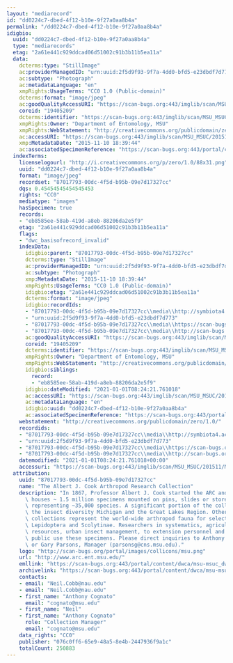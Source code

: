 ```yaml
---
layout: "mediarecord"
id: "dd0224c7-dbed-4f12-b10e-9f27a0aa8b4a"
permalink: "/dd0224c7-dbed-4f12-b10e-9f27a0aa8b4a"
idigbio:
  uuid: "dd0224c7-dbed-4f12-b10e-9f27a0aa8b4a"
  type: "mediarecords"
  etag: "2a61e441c929ddcad06d51002c91b3b11b5ea11a"
  data:
    dcterms:type: "StillImage"
    ac:providerManagedID: "urn:uuid:2f5d9f93-9f7a-4dd0-bfd5-e23dbdf7d773"
    ac:subtype: "Photograph"
    ac:metadataLanguage: "en"
    xmpRights:UsageTerms: "CC0 1.0 (Public-domain)"
    dcterms:format: "image/jpeg"
    ac:goodQualityAccessURI: "https://scan-bugs.org:443/imglib/scan/MSU_MSUC/201511/MSUC20349_1447205984.jpg"
    coreid: "19405209"
    dcterms:identifier: "https://scan-bugs.org:443/imglib/scan/MSU_MSUC/201511/MSUC20349_1447205984.jpg"
    xmpRights:Owner: "Department of Entomology, MSU"
    xmpRights:WebStatement: "http://creativecommons.org/publicdomain/zero/1.0/"
    ac:accessURI: "https://scan-bugs.org:443/imglib/scan/MSU_MSUC/201511/MSUC20349_1447205984.jpg"
    xmp:MetadataDate: "2015-11-10 18:39:44"
    ac:associatedSpecimenReference: "https://scan-bugs.org:443/portal/collections/individual/index.php?occid=19405209"
  indexTerms:
    licenselogourl: "http://i.creativecommons.org/p/zero/1.0/88x31.png"
    uuid: "dd0224c7-dbed-4f12-b10e-9f27a0aa8b4a"
    format: "image/jpeg"
    recordset: "87017793-00dc-4f5d-b95b-09e7d17327cc"
    dqs: 0.45454545454545453
    rights: "CC0"
    mediatype: "images"
    hasSpecimen: true
    records:
    - "eb8585ee-58ab-419d-a8eb-88206da2e5f9"
    etag: "2a61e441c929ddcad06d51002c91b3b11b5ea11a"
    flags:
    - "dwc_basisofrecord_invalid"
    indexData:
      idigbio:parent: "87017793-00dc-4f5d-b95b-09e7d17327cc"
      dcterms:type: "StillImage"
      ac:providerManagedID: "urn:uuid:2f5d9f93-9f7a-4dd0-bfd5-e23dbdf7d773"
      ac:subtype: "Photograph"
      xmp:MetadataDate: "2015-11-10 18:39:44"
      xmpRights:UsageTerms: "CC0 1.0 (Public-domain)"
      idigbio:etag: "2a61e441c929ddcad06d51002c91b3b11b5ea11a"
      dcterms:format: "image/jpeg"
      idigbio:recordIds:
      - "87017793-00dc-4f5d-b95b-09e7d17327cc\\media\\http://symbiota4.acis.ufl.edu/imglib/scan/msu_msuc/201511/msuc20349_1447205984.jpg"
      - "urn:uuid:2f5d9f93-9f7a-4dd0-bfd5-e23dbdf7d773"
      - "87017793-00dc-4f5d-b95b-09e7d17327cc\\media\\https://scan-bugs.org:443/imglib/scan/msu_msuc/201511/msuc20349_1447205984.jpg"
      - "87017793-00dc-4f5d-b95b-09e7d17327cc\\media\\http://scan-bugs.org/imglib/scan/msu_msuc/201511/msuc20349_1447205984.jpg"
      ac:goodQualityAccessURI: "https://scan-bugs.org:443/imglib/scan/MSU_MSUC/201511/MSUC20349_1447205984.jpg"
      coreid: "19405209"
      dcterms:identifier: "https://scan-bugs.org:443/imglib/scan/MSU_MSUC/201511/MSUC20349_1447205984.jpg"
      xmpRights:Owner: "Department of Entomology, MSU"
      xmpRights:WebStatement: "http://creativecommons.org/publicdomain/zero/1.0/"
      idigbio:siblings:
        record:
        - "eb8585ee-58ab-419d-a8eb-88206da2e5f9"
      idigbio:dateModified: "2021-01-01T08:24:21.761018"
      ac:accessURI: "https://scan-bugs.org:443/imglib/scan/MSU_MSUC/201511/MSUC20349_1447205984.jpg"
      ac:metadataLanguage: "en"
      idigbio:uuid: "dd0224c7-dbed-4f12-b10e-9f27a0aa8b4a"
      ac:associatedSpecimenReference: "https://scan-bugs.org:443/portal/collections/individual/index.php?occid=19405209"
    webstatement: "http://creativecommons.org/publicdomain/zero/1.0/"
    recordids:
    - "87017793-00dc-4f5d-b95b-09e7d17327cc\\media\\http://symbiota4.acis.ufl.edu/imglib/scan/msu_msuc/201511/msuc20349_1447205984.jpg"
    - "urn:uuid:2f5d9f93-9f7a-4dd0-bfd5-e23dbdf7d773"
    - "87017793-00dc-4f5d-b95b-09e7d17327cc\\media\\https://scan-bugs.org:443/imglib/scan/msu_msuc/201511/msuc20349_1447205984.jpg"
    - "87017793-00dc-4f5d-b95b-09e7d17327cc\\media\\http://scan-bugs.org/imglib/scan/msu_msuc/201511/msuc20349_1447205984.jpg"
    datemodified: "2021-01-01T08:24:21.761018+00:00"
    accessuri: "https://scan-bugs.org:443/imglib/scan/MSU_MSUC/201511/MSUC20349_1447205984.jpg"
  attribution:
    uuid: "87017793-00dc-4f5d-b95b-09e7d17327cc"
    name: "The Albert J. Cook Arthropod Research Collection"
    description: "In 1867, Professor Albert J. Cook started the ARC and it currently\
      \ houses ~ 1.5 million specimens mounted on pins, slides or stored in alcohol\
      \ representing ~35,000 species. A significant portion of the collection represents\
      \ the insect diversity Michigan and the Great Lakes Region. Other significant\
      \ collections represent the world-wide arthropod fauna for select taxa, e.g.,\
      \ Lepidoptera and Scolytinae. Researchers in systematics, agriculture, natural\
      \ resources, urban insect management, to extension personnel and to the general\
      \ public use these specimens. Please direct inquiries to Anthony Cognato, Director\
      \ or Gary Parsons, Manager (parsonsg@cns.msu.edu)."
    logo: "http://scan-bugs.org/portal/images/collicons/msu.png"
    url: "http://www.arc.ent.msu.edu/"
    emllink: "https://scan-bugs.org:443/portal/content/dwca/msu-msuc_dwc-a.eml"
    archivelink: "https://scan-bugs.org:443/portal/content/dwca/msu-msuc_dwc-a.zip"
    contacts:
    - email: "Neil.Cobb@nau.edu"
    - email: "Neil.Cobb@nau.edu"
    - first_name: "Anthony Cognato"
      email: "cognato@msu.edu"
    - first_name: "Neil"
    - first_name: "Anthony Cognato"
      role: "Collection Manager"
      email: "cognato@msu.edu"
    data_rights: "CC0"
    publisher: "076c0ff6-65e9-48a5-8e4b-2447936f9a1c"
    totalCount: 250883
---
```


